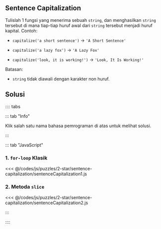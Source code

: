 ## Sentence Capitalization

Tulislah 1 fungsi yang menerima sebuah `string`, dan menghasilkan `string` tersebut di mana tiap-tiap huruf awal dari `string` tersebut menjadi huruf kapital. Contoh:

- `capitalize('a short sentence')` -> `'A Short Sentence'`

- `capitalize('a lazy fox')` -> `'A Lazy Fox'`

- `capitalize('look, it is working!')` -> `'Look, It Is Working!'`

Batasan:

- `string` tidak diawali dengan karakter non huruf.

## Solusi

:::: tabs

::: tab "Info"

Klik salah satu nama bahasa pemrograman di atas untuk melihat solusi.

:::

::: tab "JavaScript"

### 1. `for-loop` Klasik

<<< @/codes/js/puzzles/2-star/sentence-capitalization/sentenceCapitalization1.js

### 2. Metoda `slice`

<<< @/codes/js/puzzles/2-star/sentence-capitalization/sentenceCapitalization2.js

:::

::::
